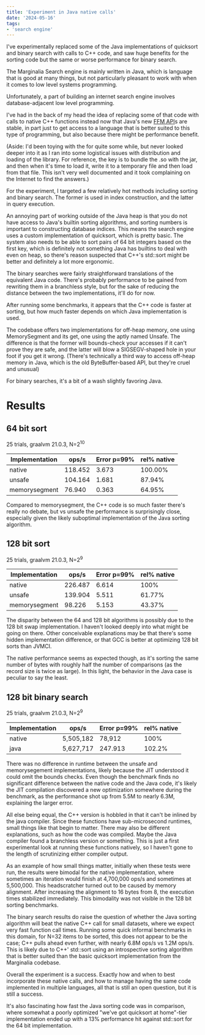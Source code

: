 ```yaml
---
title: 'Experiment in Java native calls'
date: '2024-05-16'
tags:
- 'search engine'
---
```


I've experimentally replaced some of the Java implementations of quicksort and binary search with calls to C++ code, and saw huge benefits for the sorting code but the same or worse performance for binary search.

The Marginalia Search engine is mainly written in Java, which is language that is good at many things, but not particularly pleasant to work with when it comes to low level systems programming. 

Unfortunately, a part of building an internet search engine involves database-adjacent low level programming. 

I've had in the back of my head the idea of replacing some of that code with calls to native C++ functions instead now that Java's new [FFM API](https://docs.oracle.com/en/java/javase/22/core/foreign-function-and-memory-api.html)s are stable, in part just to get access to a language that is better suited to this type of programming, but also because there might be performance benefit.  

(Aside: I'd been toying with the for quite some while, but never looked deeper into it as I ran into some logistical issues with distribution and loading of the library.  For reference,  the key is to bundle the .so with the jar, and then when it's time to load it, write it to a temporary file and then load from that file.  This isn't very well documented and it took complaining on the Internet to find the answers.)

For the experiment, I targeted a few relatively hot methods including sorting and binary search.  The former is used in index construction, and the latter in query execution.

An annoying part of working outside of the Java heap is that you do not have access to Java's builtin sorting algorithms, and sorting numbers is important to constructing database indices.  This means the search engine uses a custom implementation of quicksort, which is pretty basic.  The system also needs to be able to sort pairs of 64 bit integers based on the first key, which is definitely not something Java has builtins to deal with even on heap, so there's reason suspected that C++'s std::sort might be better and definitely a lot more ergonomic.

The binary searches were fairly straightforward translations of the equivalent Java code.  There's probably performance to be gained from rewriting them in a branchless style, but for the sake of reducing the distance between the two implementations, it'll do for now.

After running some benchmarks, it appears that the C++ code is faster at sorting, but how much faster depends on which Java implementation is used.  

The codebase offers two implementations for off-heap memory, one using MemorySegment and its get, one using the aptly named Unsafe.  The difference is that the former will bounds-check your accesses if it can't prove they are safe, and the latter will blow a SIGSEGV-shaped hole in your foot if you get it wrong.  (There's technically a third way to access off-heap memory in Java, which is the old ByteBuffer-based API, but they're cruel and unusual)

For binary searches, it's a bit of a wash slightly favoring Java.

# Results

## 64 bit sort 

25 trials, graalvm 21.0.3, N=2<sup>10</sup>

| Implementation | ops/s | Error p=99% | rel% native|
|----------------|------------------|-------------|------------|
| native         | 118.452          | 3.673       | 100.00%    |
| unsafe         | 104.164          | 1.681       | 87.94%     |
| memorysegment  | 76.940           | 0.363       | 64.95%     |

Compared to memorysegment, the C++ code is so much faster there's really no debate, but vs unsafe the performance is surprisingly close, especially given the likely suboptimal implementation of the Java sorting algorithm.  

## 128 bit sort 

25 trials, graalvm 21.0.3, N=2<sup>9</sup>

| Implementation | ops/s | Error p=99% |rel% native|
|----------------|------------------|-------------|-----------|
| native         | 226.487          | 6.614       | 100%      |
| unsafe         | 139.904          | 5.511       | 61.77%    |
| memorysegment  | 98.226           | 5.153       | 43.37%    |


The disparity between the 64 and 128 bit algorithms is possibly due to the 128 bit swap implementation.  I haven't looked deeply into what might be going on there.  Other conceivable explanations may be that there's some hidden implementation difference, or that GCC is better at optimizing 128 bit sorts than JVMCI.  

The native performance seems as expected though, as it's sorting the same number of bytes with roughly half the number of comparisons (as the record size is twice as large).  In this light, the behavior in the Java case is peculiar to say the least.

## 128 bit binary search 

25 trials, graalvm 21.0.3, N=2<sup>9</sup>

| Implementation | ops/s | Error p=99% |rel% native|
|----------------|------------------|-------------|-----------|
| native         | 5,505,182        | 78,912      | 100%      |
| java           | 5,627,717        | 247.913     | 102.2%    |

There was no difference in runtime between the unsafe and memorysegement implementations, likely because the JIT understood it could omit the bounds checks.  Even though the benchmark finds no significant difference between the native code and the Java code, it's likely the JIT compilation discovered a new optimization somewhere during the benchmark, as the performance shot up from 5.5M to nearly 6.3M, explaining the larger error.  

All else being equal, the C++ version is hobbled in that it can't be inlined by the java compiler.  Since these functions have sub-microsecond runtimes, small things like that begin to matter.  There may also be different explanations, such as how the code was compiled.  Maybe the Java compiler found a branchless version or something.  This is just a first experimental look at running these functions natively, so I haven't gone to the length of scrutinizing either compiler output.

As an example of how small things matter, initially when these tests were run, the results were bimodal for the native implementation, where sometimes an iteration would finish at 4,700,000 ops/s and sometimes at 5,500,000.  This headscratcher turned out to be caused by memory alignment.  After increasing the alignment to 16 bytes from 8, the execution times stabilized immediately.  This bimodality was not visible in the 128 bit sorting benchmarks.

The binary search results do raise the question of whether the Java sorting algorithm will beat the native C++ call for small datasets, where we expect very fast function call times.  Running some quick informal benchmarks in this domain, for N=32 items to be sorted, this does not appear to be the case; C++ pulls ahead even further, with nearly 6.8M ops/s vs 1.2M ops/s.  This is likely due to C++' std::sort using an introspective sorting algorithm that is better suited than the basic quicksort implementation from the Marginalia codebase.

Overall the experiment is a success.  Exactly how and when to best incorporate these native calls, and how to manage having the same code implemented in multiple languages, all that is still an open question, but it is still a success.

It's also fascinating how fast the Java sorting code was in comparison, where somewhat a poorly optimized "we've got quicksort at home"-tier implementation ended up with a 13% performance hit against std::sort for the 64 bit implementation. 
